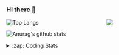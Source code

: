 ### Hi there 👋

<!--
**tao8687/tao8687** is a ✨ _special_ ✨ repository because its `README.md` (this file) appears on your GitHub profile.

Here are some ideas to get you started:

- 🔭 I’m currently working on ...
- 🌱 I’m currently learning ...
- 👯 I’m looking to collaborate on ...
- 🤔 I’m looking for help with ...
- 💬 Ask me about ...
- 📫 How to reach me: ...
- 😄 Pronouns: ...
- ⚡ Fun fact: ...
-->

<img align='right' src="https://media.giphy.com/media/M9gbBd9nbDrOTu1Mqx/giphy.gif" width="240">

  
![Top Langs](https://github-readme-stats.vercel.app/api/top-langs/?username=tao8687&layout=compact&title_color=23238E&text_color=A67D3D)

![Anurag's github stats](https://github-readme-stats.vercel.app/api?username=tao8687&show_icons=true&&text_color=A67D3D&title_color=23238E&show_icons=false&count_private=true&hide=stars)

<details>
  <summary>:zap: Coding Stats</summary>
  <br>
    
<!--START_SECTION:waka-->
![Code Time](http://img.shields.io/badge/Code%20Time-1%2C250%20hrs%2016%20mins-blue)

![Profile Views](http://img.shields.io/badge/Profile%20Views-0-blue)

**🐱 My GitHub Data** 

> 📦 1.5 MB Used in GitHub's Storage 
 > 
> 🏆 141 Contributions in the Year 2023
 > 
> 🚫 Not Opted to Hire
 > 
> 📜 50 Public Repositories 
 > 
> 🔑 22 Private Repositories 
 > 
**I'm an Early 🐤** 

```text
🌞 Morning                1009 commits        █████████████████████░░░░   83.18 % 
🌆 Daytime                84 commits          ██░░░░░░░░░░░░░░░░░░░░░░░   06.92 % 
🌃 Evening                116 commits         ██░░░░░░░░░░░░░░░░░░░░░░░   09.56 % 
🌙 Night                  4 commits           ░░░░░░░░░░░░░░░░░░░░░░░░░   00.33 % 
```
📅 **I'm Most Productive on Wednesday** 

```text
Monday                   175 commits         ████░░░░░░░░░░░░░░░░░░░░░   14.43 % 
Tuesday                  162 commits         ███░░░░░░░░░░░░░░░░░░░░░░   13.36 % 
Wednesday                228 commits         █████░░░░░░░░░░░░░░░░░░░░   18.80 % 
Thursday                 153 commits         ███░░░░░░░░░░░░░░░░░░░░░░   12.61 % 
Friday                   171 commits         ████░░░░░░░░░░░░░░░░░░░░░   14.10 % 
Saturday                 166 commits         ███░░░░░░░░░░░░░░░░░░░░░░   13.69 % 
Sunday                   158 commits         ███░░░░░░░░░░░░░░░░░░░░░░   13.03 % 
```


📊 **This Week I Spent My Time On** 

```text
🕑︎ Time Zone: Asia/Shanghai

💬 Programming Languages: 
C                        19 hrs 25 mins      █████████████░░░░░░░░░░░░   52.24 % 
Text                     11 hrs 2 mins       ███████░░░░░░░░░░░░░░░░░░   29.69 % 
Python                   5 hrs 31 mins       ████░░░░░░░░░░░░░░░░░░░░░   14.88 % 
Makefile                 43 mins             ░░░░░░░░░░░░░░░░░░░░░░░░░   01.94 % 
C++                      15 mins             ░░░░░░░░░░░░░░░░░░░░░░░░░   00.67 % 

🔥 Editors: 
VS Code                  37 hrs 10 mins      █████████████████████████   100.00 % 

🐱‍💻 Projects: 
vc0768                   37 hrs 10 mins      █████████████████████████   100.00 % 

💻 Operating System: 
Linux                    37 hrs 10 mins      █████████████████████████   100.00 % 
```

**I Mostly Code in Python** 

```text
Python                   9 repos             ████████░░░░░░░░░░░░░░░░░   31.03 % 
C++                      7 repos             ██████░░░░░░░░░░░░░░░░░░░   24.14 % 
JavaScript               2 repos             ██░░░░░░░░░░░░░░░░░░░░░░░   06.90 % 
Batchfile                1 repo              █░░░░░░░░░░░░░░░░░░░░░░░░   03.45 % 
HTML                     1 repo              █░░░░░░░░░░░░░░░░░░░░░░░░   03.45 % 
```



**Timeline**

![Lines of Code chart](https://raw.githubusercontent.com/tao8687/tao8687/master/assets/bar_graph.png)


 Last Updated on 19/05/2023 01:23:34 UTC
<!--END_SECTION:waka-->
</details>

